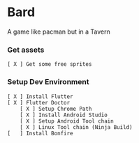 # Bard
A game like pacman but in a Tavern

### Get assets
    [ X ] Get some free sprites

### Setup Dev Environment
    [ X ] Install Flutter
    [ X ] Flutter Doctor
        [ X ] Setup Chrome Path
        [ X ] Install Android Studio
        [ X ] Setup Android Tool chain
        [ X ] Linux Tool chain (Ninja Build)
    [   ] Install Bonfire

### 